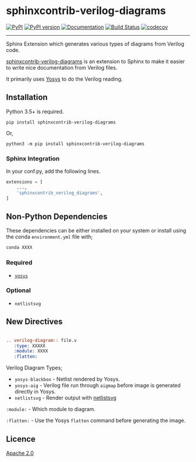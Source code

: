 sphinxcontrib-verilog-diagrams
==============================

[![PyPI](https://img.shields.io/pypi/v/sphinx-verilog-diagrams.svg)](https://pypi.python.org/pypi/sphinx-verilog-diagrams)
[![PyPI version](https://img.shields.io/pypi/pyversions/sphinx-verilog-diagrams.svg)](https://pypi.python.org/pypi/sphinx-verilog-diagrams)
[![Documentation](https://img.shields.io/badge/docs-latest-brightgreen.svg)](https://mithro.github.io/sphinx-verilog-diagrams)
[![Build Status](https://travis-ci.org/mithro/sphinx-verilog-diagrams.svg?branch=master)](https://travis-ci.org/mithro/sphinx-verilog-diagrams)
[![codecov](https://codecov.io/gh/mithro/sphinx-verilog-diagrams/branch/master/graph/badge.svg)](https://codecov.io/gh/mithro/sphinx-verilog-diagrams)

--------------------------------------------------------------------------------

Sphinx Extension which generates various types of diagrams from Verilog code.

[sphinxcontrib-verilog-diagrams](https://github.com/SymbiFlow/sphinxcontrib-verilog-diagrams)
is an extension to Sphinx to make it easier to write nice documentation from
Verilog files.

It primarily uses [Yosys](https://github.com/YosysHQ/yosys) to do the Verilog
reading.

## Installation

Python 3.5+ is required.

```
pip install sphinxcontrib-verilog-diagrams
```

Or,

```
python3 -m pip install sphinxcontrib-verilog-diagrams
```

### Sphinx Integration

In your conf.py, add the following lines.

```python
extensions = [
    ...,
    'sphinxcontrib_verilog_diagrams',
]
```

## Non-Python Dependencies

These dependencies can be either installed on your system or install using the
conda `environment.yml` file with;

```bash
conda XXXX
```


### Required

 * [`yosys`](https://github.com/YosysHQ/yosys)

### Optional

 * `netlistsvg`

## New Directives

```rst

.. verilog-diagram:: file.v
   :type: XXXXX
   :module: XXXX
   :flatten:

```

Verilog Diagram Types;

 * `yosys-blackbox` - Netlist rendered by Yosys.
 * `yosys-aig` - Verilog file run through `aigmap` before image is generated directly in Yosys.
 * `netlistsvg` - Render output with [netlistsvg](https://github.com/nturley/netlistsvg)

`:module:` - Which module to diagram.

`:flatten:` - Use the Yosys `flatten` command before generating the image.


## Licence

[Apache 2.0](LICENSE)
